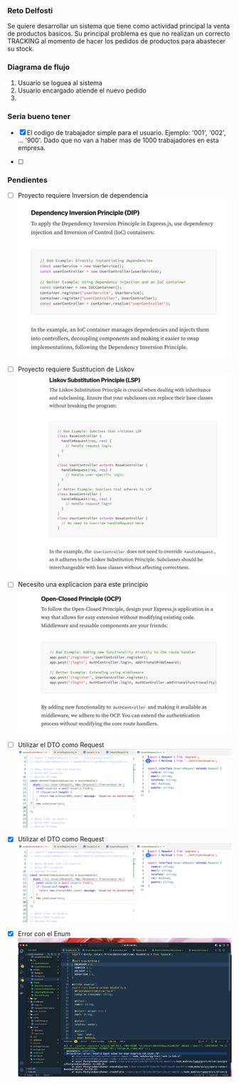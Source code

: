 ### Reto Delfosti

Se quiere desarrollar un sistema que tiene como actividad principal la venta de productos basicos. Su principal problema es que no realizan un correcto TRACKING al momento de hacer los pedidos de productos para abastecer su stock.

### Diagrama de flujo

1. Usuario se loguea al sistema
2. Usuario encargado atiende el nuevo pedido
3.

### Seria bueno tener

- [x] El codigo de trabajador simple para el usuario. Ejemplo: '001', '002', ... '900'. Dado que no van a haber mas de 1000 trabajadores en esta empresa.

- [ ]

### Pendientes

- [ ] Proyecto requiere Inversion de dependencia
      ![Alt text](images/InversionDeDependencia.png)
      <br>

- [ ] Proyecto requiere Sustitucion de Liskov
      ![Alt text](images/LiskovSustitution.png)
      <br>

- [ ] Necesito una explicacion para este principio
      ![Alt text](images/AbiertoCerrado.png)
      <br>

- [ ] Utilizar el DTO como Request
      ![Alt text](images/RequestDto.png)
      <br>

- [x] Utilizar el DTO como Request
      ![Alt text](images/RequestDto.png)
      <br>

- [x] Error con el Enum
      ![Alt text](images/error-con-el-enum.png)
      <br>
